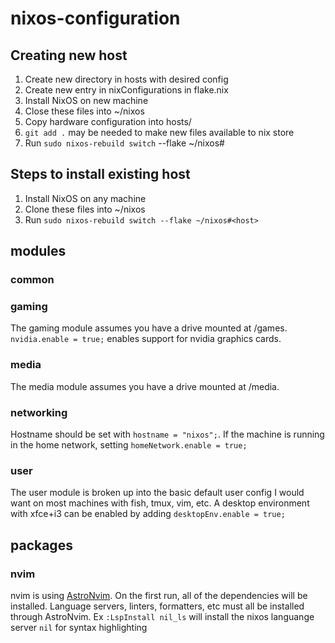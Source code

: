 # nixos-configuration

## Creating new host 
1. Create new directory in hosts with desired config
2. Create new entry in nixConfigurations in flake.nix
3. Install NixOS on new machine
4. Close these files into ~/nixos
5. Copy hardware configuration into hosts/<host>
6. `git add .` may be needed to make new files available to nix store
6. Run `sudo nixos-rebuild switch` --flake ~/nixos#<host>

## Steps to install existing host
1. Install NixOS on any machine
2. Clone these files into ~/nixos
2. Run `sudo nixos-rebuild switch --flake ~/nixos#<host>`

## modules
### common

### gaming
The gaming module assumes you have a drive mounted at /games.
`nvidia.enable = true;` enables support for nvidia graphics cards.

### media
The media module assumes you have a drive mounted at /media.

### networking
Hostname should be set with `hostname = "nixos";`.
If the machine is running in the home network, setting
`homeNetwork.enable = true;`

### user
The user module is broken up into the basic default user config 
I would want on most machines with fish, tmux, vim, etc. A desktop
environment with xfce+i3 can be enabled by adding
`desktopEnv.enable = true;`

## packages
### nvim
nvim is using [AstroNvim](https://astronvim.com/). On the first run,
all of the dependencies will be installed. Language servers, linters,
formatters, etc must all be installed through AstroNvim. Ex
`:LspInstall nil_ls` will install the nixos languange server `nil`
for syntax highlighting

